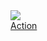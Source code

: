 <div class="au-card">
    <img class="au-card__image" src="../../../../assets/img/placeholder/600X260.png" />
    <div class="au-card__inner au-body">
        <a href="#">Action</a>
    </div>
</div>
